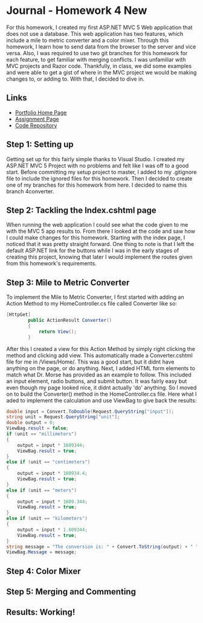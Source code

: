 # Journal - Homework 4 New

For this homework, I created my first ASP.NET MVC 5 Web application that does not use a database. This web application has two features, which include a mile to metric converter and a color mixer. Through this homework, I learn how to send data from the browser to the server and vice versa. Also, I was required to use two git branches for this homework for each feature, to get familiar with merging conflicts.
I was unfamiliar with MVC projects and Razor code. Thankfully, in class, we did some examples and were able to get a gist of where in the MVC project we would be making changes to, or adding to. With that, I decided to dive in.

## Links

* [Portfolio Home Page](https://nki13.github.io)
* [Assignment Page](http://www.wou.edu/~morses/classes/cs46x/assignments/HW4_1819.html)
* [Code Repository](https://github.com/nki13/nki13.github.io/tree/master/CS460/HWK4)

## Step 1: Setting up

Getting set up for this fairly simple thanks to Visual Studio. I created my ASP.NET MVC 5 Project with no problems and felt like I was off to a good start. Before committing my setup project to master, I added to my .gitignore file to include the ignored files for this homework. Then I decided to create one of my branches for this homework from here. I decided to name this branch 4converter.

## Step 2: Tackling the Index.cshtml page

When running the web application I could see what the code given to me with the MVC 5 app results to. From there I looked at the code and saw how I could make changes for this homework. Starting with the index page, I noticed that it was pretty straight forward.
One thing to note is that I left the default ASP.NET link for the buttons while I was in the early stages of creating this project, knowing that later I would implement the routes given from this homework's requirements. 

## Step 3: Mile to Metric Converter

To implement the Mile to Metric Converter, I first started with adding an Action Method to my HomeController.cs file called Converter like so:
```cs
[HttpGet]
        public ActionResult Converter()
        {
            return View();
        }
```
After this I created a view for this Action Method by simply right clicking the method and clicking add view. This automatically made a Converter.cshtml file for me in /Views/Home/. This was a good start, but it didnt have anything on the page, or do anything.
Next, I added HTML form elements to match what Dr. Morse has provided as an example to follow. This included an input element, radio buttons, and submit button. It was fairly easy but even though my page looked nice, it didnt actually 'do' anything.
So I moved on to build the Converter() method in the HomeController.cs file. Here what I aded to implement the calculation and use ViewBag to give back the results:
```cs
double input = Convert.ToDouble(Request.QueryString["input"]);
string unit = Request.QueryString["unit"];
double output = 0;
ViewBag.result = false;
if (unit == "millimeters")
{
    output = input * 1609344;
    ViewBag.result = true;
}
else if (unit == "centimeters")
{
    output = input * 160934.4;
    ViewBag.result = true;
}
else if (unit == "meters")
{
    output = input * 1609.344;
    ViewBag.result = true;
}
else if (unit == "kilometers")
{
    output = input * 1.609344;
    ViewBag.result = true;
}
string message = "The conversion is: " + Convert.ToString(output) + " " + unit;
ViewBag.Message = message;
```

## Step 4: Color Mixer

## Step 5: Merging and Commenting

## Results: Working!

